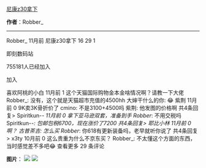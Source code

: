 

[尼康z30拿下](https://m.okjike.com/originalPosts/6653d4326e78df4ce8ae5444?s=ewoidSI6ICI1N2Y0ZGFjYWI2YzFlNTEzMDBiMDQyNmQiCn0=)

**作者**：Robber_

---

Robber_
11月前
尼康z30拿下
16
29
1

即刻数码站

755181人已经加入

加入

喜欢阿桃的小白
11月前
1
这个天猫国际购物金本金啥情况啊？请教一下大佬
Robber_: 没有，这个就是天猫超市充值的4500hh
大婶干什么的你: 😂
紫荆
11月前
0
9K卖3K骨折价了
cmino: 不是3100+4500吗
紫荆: 他发图的价格啊
共4条回复>
Spiritkun-_-
11月前
0
拿下亚马逊双套，准备到手
Robber_: 不用交税吗
Spiritkun-_-: 包邮包税6700，现在涨价了7200
共4条回复>
耶比小林
11月前
0
啊？
古普茶吉: 怎么买
Robber_: 你618有更新装备吗，老早就听你说了
共4条回复>
x3ty
10月前
0
这么贵重为什么不京东买？
Robber_: 不太懂这个方面的东西，当时感觉差不多吧😂
查看更多 29 条评论

**图片**：
![](https://cdnv2.ruguoapp.com/FuPtedbR8eRIhm3HTVJRDVd9RGUnv3.png?imageMogr2/auto-orient/thumbnail/1500x2000%3E)
![](https://cdnv2.ruguoapp.com/Fmhb_2NO2gfn0sQjvIF6COwo9FwIv3.jpg?imageMogr2/auto-orient/thumbnail/1500x2000%3E/interlace/1)